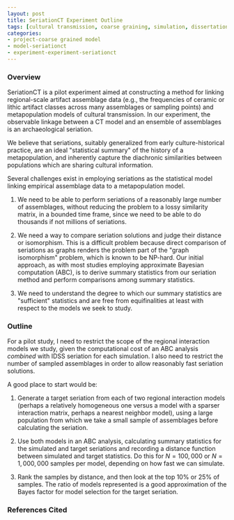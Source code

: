 ```yaml
---
layout: post
title: SeriationCT Experiment Outline
tags: [cultural transmission, coarse graining, simulation, dissertation, seriation]
categories: 
- project-coarse grained model
- model-seriationct
- experiment-experiment-seriationct
---
```


### Overview ###

SeriationCT is a pilot experiment aimed at constructing a method for linking regional-scale artifact assemblage data (e.g., the frequencies of ceramic or lithic artifact classes across many assemblages or sampling points) and metapopulation models of cultural transmission.  In our experiment, the observable linkage between a CT model and an ensemble of assemblages is an archaeological seriation.  

We believe that seriations, suitably generalized from early culture-historical practice, are an ideal "statistical summary" of the history of a metapopulation, and inherently capture the diachronic similarities between populations which are sharing cultural information.  

Several challenges exist in employing seriations as the statistical model linking empirical assemblage data to a metapopulation model. 

1.  We need to be able to perform seriations of a reasonably large number of assemblages, without reducing the problem to a lossy similarity matrix, in a bounded time frame, since we need to be able to do thousands if not millions of seriations.

2.  We need a way to compare seriation solutions and judge their distance or isomorphism.  This is a difficult problem because direct comparison of seriations as graphs renders the problem part of the "graph isomorphism" problem, which is known to be NP-hard.  Our initial approach, as with most studies employing approximate Bayesian computation (ABC), is to derive summary statistics from our seriation method and perform comparisons among summary statistics. 

3.  We need to understand the degree to which our summary statistics are "sufficient" statistics and are free from equifinalities at least with respect to the models we seek to study.  

### Outline ###

For a pilot study, I need to restrict the scope of the regional interaction models we study, given the computational cost of an ABC analysis _combined_ with IDSS seriation for each simulation.  I also need to restrict the number of sampled assemblages in order to allow reasonably fast seriation solutions.  

A good place to start would be:

1.  Generate a target seriation from each of two regional interaction models (perhaps a relatively homogeneous one versus a model with a sparser interaction matrix, perhaps a nearest neighbor model), using a large population from which we take a small sample of assemblages before calculating the seriation.   

1.  Use both models in an ABC analysis, calculating summary statistics for the simulated and target seriations and recording a distance function between simulated and target statistics.  Do this for $N = 100,000$ or $N = 1,000,000$ samples per model, depending on how fast we can simulate.  

1.  Rank the samples by distance, and then look at the top 10% or 25% of samples.  The ratio of models represented is a good approximation of the Bayes factor for model selection for the target seriation.  


### References Cited ###

